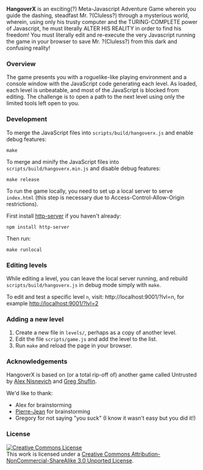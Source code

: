 **HangoverX** is an exciting(?) Meta-Javascript Adventure Game wherein you guide the dashing, steadfast Mr. ?(Cluless?) through a mysterious world, wherein, using only his trusty computer and the TURING-COMPLETE power of Javascript, he must literally ALTER HIS REALITY in order to find his freedom! You must literally edit and re-execute the very Javascript running the game in your browser to save Mr. ?(Cluless?) from this dark and confusing reality!

### Overview

The game presents you with a roguelike-like playing environment and a console window  with the JavaScript code generating each level. As loaded, each level is unbeatable, and most of the JavaScript is blocked from editing. The challenge is to open a path to the next level using only the limited tools left open to you.

### Development

To merge the JavaScript files into `scripts/build/hangoverx.js` and enable debug features:

    make

To merge and minify the JavaScript files into `scripts/build/hangoverx.min.js` and disable debug features:

    make release

To run the game locally, you need to set up a local server to serve `index.html` (this step is necessary due to Access-Control-Allow-Origin restrictions).

First install [http-server](https://github.com/nodeapps/http-server/#installing-globally) if you haven't already:

    npm install http-server

Then run:

    make runlocal

### Editing levels

While editing a level, you can leave the local server running,
and rebuild `scripts/build/hangoverx.js` in debug mode simply with `make`.

To edit and test a specific level `n`, visit: http://localhost:9001/?lvl=n, for example [http://localhost:9001/?lvl=2](http://localhost:9001/?lvl=2)

### Adding a new level

1. Create a new file in `levels/`, perhaps as a copy of another level.
2. Edit the file `scripts/game.js` and add the level to the list.
3. Run `make` and reload the page in your browser.

### Acknowledgements

HangoverX is based on (or a total rip-off of) another game called Untrusted by [Alex Nisnevich](http://alex.nisnevich.com/) and [Greg Shuflin](https://github.com/neunenak).

We'd like to thank:

- Alex for brainstorming
- [Pierre-Jean](http://pierre-jean.baraud.fr/) for brainstorming
- Gregory for not saying "you suck" (I know it wasn't easy but you did it!)

### License
<a rel="license" href="http://creativecommons.org/licenses/by-nc-sa/3.0/"><img alt="Creative Commons License" style="border-width:0" src="http://i.creativecommons.org/l/by-nc-sa/3.0/88x31.png" /></a><br />This work is licensed under a <a rel="license" href="http://creativecommons.org/licenses/by-nc-sa/3.0/">Creative Commons Attribution-NonCommercial-ShareAlike 3.0 Unported License</a>.
